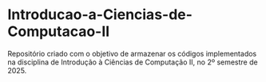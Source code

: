 # Introducao-a-Ciencias-de-Computacao-II
Repositório criado com o objetivo de armazenar os códigos implementados na disciplina de Introdução à Ciências de Computação  II, no 2º semestre de 2025.
